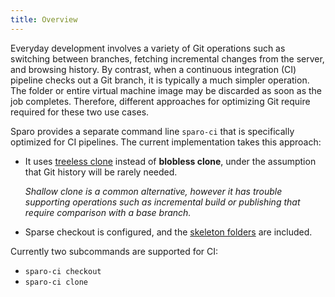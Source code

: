 ```yaml
---
title: Overview
---
```


Everyday development involves a variety of Git operations such as switching between branches, fetching incremental changes from the server, and browsing history.  By contrast, when a continuous integration (CI) pipeline checks out a Git branch, it is typically a much simpler operation. The folder or entire virtual machine image may be discarded as soon as the job completes.  Therefore, different approaches for optimizing Git require required for these two use cases.

Sparo provides a separate command line `sparo-ci` that is specifically optimized for CI pipelines.  The current implementation takes this approach:

- It uses [treeless clone](https://github.blog/2020-12-21-get-up-to-speed-with-partial-clone-and-shallow-clone/) instead of **blobless clone**, under the assumption that Git history will be rarely needed.

  _Shallow clone is a common alternative, however it has trouble supporting operations such as incremental build or publishing that require comparison with a base branch._

- Sparse checkout is configured, and the [skeleton folders](../reference/skeleton_folders.md) are included.

Currently two subcommands are supported for CI:

- `sparo-ci checkout`
- `sparo-ci clone`

